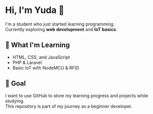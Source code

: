 # Hi, I'm Yuda 👋

I'm a student who just started learning programming.  
Currently exploring **web development** and **IoT basics**.

## 🌱 What I'm Learning
- HTML, CSS, and JavaScript
- PHP & Laravel
- Basic IoT with NodeMCU & RFID

## 🎯 Goal
I want to use GitHub to store my learning progress and projects while studying.  
This repository is part of my journey as a beginner developer.

